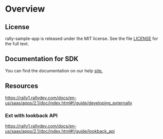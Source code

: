 
# Overview

## License

rally-sample-app is released under the MIT license.  See the file [LICENSE](./LICENSE) for the full text.

## Documentation for SDK

You can find the documentation on our help [site.](https://help.rallydev.com/apps/2.1/doc/)

## Resources

<https://rally1.rallydev.com/docs/en-us/saas/apps/2.1/doc/index.html#!/guide/developing_externally>

### Ext with lookback API

<https://rally1.rallydev.com/docs/en-us/saas/apps/2.1/doc/index.html#!/guide/lookback_api>

